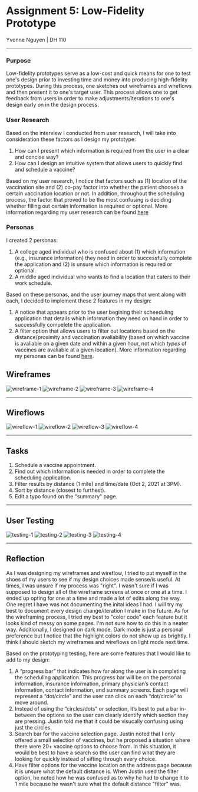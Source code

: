 # Assignment 5: Low-Fidelity Prototype 
Yvonne Nguyen | DH 110

---
### Purpose
Low-fidelity prototypes serve as a low-cost and quick means for one to test one's design prior to investing time and money into producing high-fidelity prototypes. During this process, one sketches out wireframes and wireflows and then present it to one's target user. This process allows one to get feedback from users in order to make adjustments/iterations to one's design early on in the design process. 

### User Research
Based on the interview I conducted from user research, I will take into consideration these factors as I design my prototype:
1. How can I present which information is required from the user in a clear and concise way?
2. How can I design an intuitive system that allows users to quickly find and schedule a vaccine?

Based on my user research, I notice that factors such as (1) location of the vaccination site and (2) co-pay factor into whether the patient chooses a certain vaccination location or not. In addition, throughout the scheduling process, the factor that proved to be the most confusing is deciding whether filling out certain information is required or optional. More information regarding my user research can be found [here](https://github.com/yvonne-nguyen/dh110/blob/main/assignments/assignment-3.md)

### Personas
I created 2 personas:
1. A college aged individual who is confused about (1) which information (e.g., insurance information) they need in order to successfully complete the application and (2) is unsure which information is required or optional. 
2. A middle aged individual who wants to find a location that caters to their work schedule.

Based on these personas, and the user journey maps that went along with each, I decided to implement these 2 features in my design:
1. A notice that appears prior to the user begining their scheeduling application that details which information they need on hand in order to successfully compelete the application. 
2. A filter option that allows users to filter out locations based on the distance/proximity and vaccination avaliability (based on which vaccine is avaliable on a given date and within a given hour, not which *types* of vaccines are avaliable at a given location). More information regarding my personas can be found [here](https://github.com/yvonne-nguyen/dh110/blob/main/assignments/assignment-4.md).

## Wireframes
![wireframe-1](https://github.com/yvonne-nguyen/dh110/blob/main/assignments/wireframes-1.jpg)
![wireframe-2](https://github.com/yvonne-nguyen/dh110/blob/main/assignments/wireframes-2.jpg)
![wireframe-3](https://github.com/yvonne-nguyen/dh110/blob/main/assignments/wireframes-3.jpg)
![wireframe-4](https://github.com/yvonne-nguyen/dh110/blob/main/assignments/wireframes-4.jpg)

---

## Wireflows
![wireflow-1](https://github.com/yvonne-nguyen/dh110/blob/main/assignments/wireflows-5.jpg)
![wireflow-2](https://github.com/yvonne-nguyen/dh110/blob/main/assignments/wireflows-6.jpg)
![wireflow-3](https://github.com/yvonne-nguyen/dh110/blob/main/assignments/wireflows-7.jpg)
![wireflow-4](https://github.com/yvonne-nguyen/dh110/blob/main/assignments/wireflows-8.jpg)

---

## Tasks
1. Schedule a vaccine appointment.
2. Find out which information is needed in order to complete the scheduling application. 
3. Filter results by distance (1 mile) and time/date (Oct 2, 2021 at 3PM).
4. Sort by distance (closest to furthest).
5. Edit a typo found on the "summary" page. 

---

## User Testing
![testing-1](https://github.com/yvonne-nguyen/dh110/blob/main/assignments/testing-1.jpg)
![testing-2](https://github.com/yvonne-nguyen/dh110/blob/main/assignments/testing-2.jpg)
![testing-3](https://github.com/yvonne-nguyen/dh110/blob/main/assignments/testing-3.jpg)
![testing-4](https://github.com/yvonne-nguyen/dh110/blob/main/assignments/testing-4.jpg)

---

## Reflection
As I was designing my wireframes and wireflow, I tried to put myself in the shoes of my users to see if my design choices made sense/is useful. At times, I was unsure if my process was "right". I wasn't sure if I was supposed to design all of the wireframe screens at once or one at a time. I ended up opting for one at a time and made a lot of edits along the way. One regret I have was not documenting the inital ideas I had. I will try my best to document every design change/iteration I make in the future. As for the wireframing process, I tried my best to "color code" each feature but it looks kind of messy on some pages. I'm not sure how to do this in a neater way. Additionally, I designed on dark mode. Dark mode is just a personal preference but I notice that the highlight colors do not show up as brightly. I think I should sketch my wireframes and wireflows on light mode next time. 

Based on the prototyping testing, here are some features that I would like to add to my design:
1. A “progress bar” that indicates how far along the user is in completing the scheduling application. This progress bar will be on the personal information, insurance information, primary physician’s contact information, contact information, and summary screens. Each page will represent a “dot/circle” and the user can click on each “dot/circle” to move around. 
2. Instead of using the “circles/dots” or selection, it’s best to put a bar in-between the options so the user can clearly identify which section they are pressing. Justin told me that it could be visucally confusing using just the circles.  
3. Search bar for the vaccine selection page. Justin noted that I only offered a small selection of vaccines, but he proposed a situation where there were 20+ vaccine options to choose from. In this situation, it would be best to have a search so the user can find what they are looking for quickly instead of sifting through every choice. 
4. Have filter options for the vaccine location on the address page because it is unsure what the default distance is. When Justin used the filter option, he noted how he was confused as to why he had to change it to 1 mile because he wasn't sure what the default distance "filter" was. 
